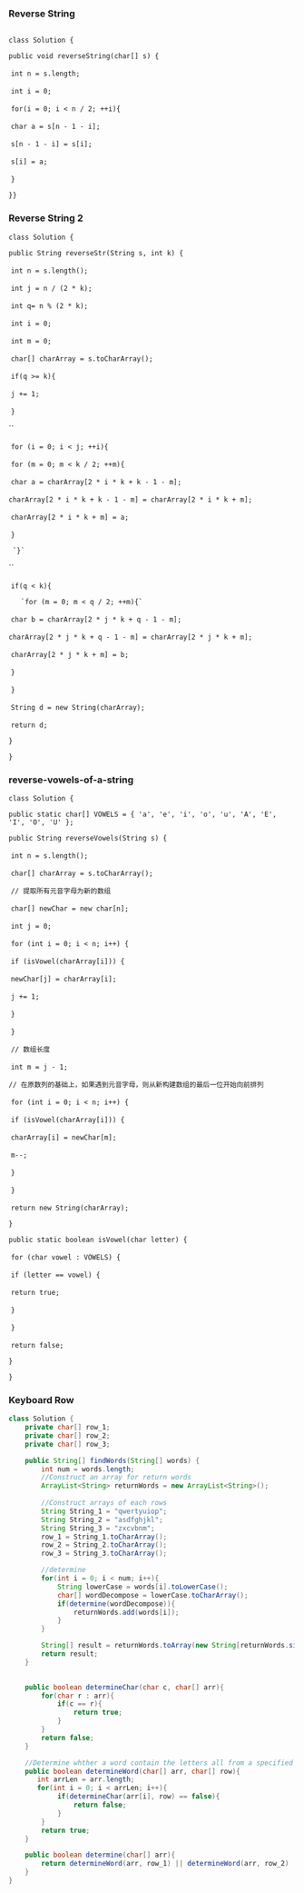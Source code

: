 ### Reverse String

```java

```

`class Solution {`

  `public void reverseString(char[] s) {`

​    `int n = s.length;`

​    `int i = 0;`

​    `for(i = 0; i < n / 2; ++i){`

​      	`char a = s[n - 1 - i];`

​     	 `s[n - 1 - i] = s[i];`

​     	 `s[i] = a;`

​    `}`

  `}}`



### Reverse String 2

`class Solution {`

  `public String reverseStr(String s, int k) {`

​    	`int n = s.length();`

​    	`int j = n / (2 * k);`

​    	`int q= n % (2 * k);`

​    	`int i = 0;`

​    	`int m = 0;`

​    	`char[] charArray = s.toCharArray();`

​    	`if(q >= k){`

​      		`j += 1;`

​    	`}`

``  

​    	`for (i = 0; i < j; ++i){`

​      		`for (m = 0; m < k / 2; ++m){`

​        			`char a = charArray[2 * i * k + k - 1 - m];`

​       			 `charArray[2 * i * k + k - 1 - m] = charArray[2 * i * k + m];`

​       			 `charArray[2 * i * k + m] = a;`

​    		  `}`

   	 `}`

``  

​    `if(q < k){`

   	   `for (m = 0; m < q / 2; ++m){`

​     		 `char b = charArray[2 * j * k + q - 1 - m];`

​        		`charArray[2 * j * k + q - 1 - m] = charArray[2 * j * k + m];`

​     		   `charArray[2 * j * k + m] = b;`

​    	`}`

​    `}`

​    `String d = new String(charArray);`

​    `return d;`

  `}`

`}`



### reverse-vowels-of-a-string

`class Solution {`

  `public static char[] VOWELS = { 'a', 'e', 'i', 'o', 'u', 'A', 'E', 'I', 'O', 'U' };`

  `public String reverseVowels(String s) {`

​    `int n = s.length();`

​    `char[] charArray = s.toCharArray();`

​    `// 提取所有元音字母为新的数组`

​    `char[] newChar = new char[n];`

​    `int j = 0;`

​    `for (int i = 0; i < n; i++) {`

​      `if (isVowel(charArray[i])) {`

​        `newChar[j] = charArray[i];`

​        `j += 1;`

​      `}`

​    `}`

​    `// 数组长度`

​    `int m = j - 1;`

​    `// 在原数列的基础上，如果遇到元音字母，则从新构建数组的最后一位开始向前排列`

​    `for (int i = 0; i < n; i++) {`

​      `if (isVowel(charArray[i])) {`

​        `charArray[i] = newChar[m];`

​        `m--;`

​      `}`

​    `}`

​    `return new String(charArray);`

  `}`

  `public static boolean isVowel(char letter) {`

​    `for (char vowel : VOWELS) {`

​      `if (letter == vowel) {`

​        `return true;`

​      `}`

​    `}`

​    `return false;`

  `}`

`}`

### Keyboard Row

```java
class Solution {
    private char[] row_1;
    private char[] row_2;
    private char[] row_3;

    public String[] findWords(String[] words) {
        int num = words.length;
        //Construct an array for return words
        ArrayList<String> returnWords = new ArrayList<String>();
       
        //Construct arrays of each rows
        String String_1 = "qwertyuiop";
        String String_2 = "asdfghjkl";
        String String_3 = "zxcvbnm";
        row_1 = String_1.toCharArray();
        row_2 = String_2.toCharArray();
        row_3 = String_3.toCharArray();

        //determine
        for(int i = 0; i < num; i++){
            String lowerCase = words[i].toLowerCase();
            char[] wordDecompose = lowerCase.toCharArray();
            if(determine(wordDecompose)){
                returnWords.add(words[i]);
            }
        }

        String[] result = returnWords.toArray(new String[returnWords.size()]);
        return result;
    }

    
    public boolean determineChar(char c, char[] arr){
        for(char r : arr){
            if(c == r){
                return true;
            }
        }
        return false;
    }

    //Determine whther a word contain the letters all from a specified row.
    public boolean determineWord(char[] arr, char[] row){
       int arrLen = arr.length;
       for(int i = 0; i < arrLen; i++){
            if(determineChar(arr[i], row) == false){
                return false;
            }
        }  
        return true;
    }

    public boolean determine(char[] arr){
        return determineWord(arr, row_1) || determineWord(arr, row_2) || determineWord(arr, row_3);
    }
}
```

